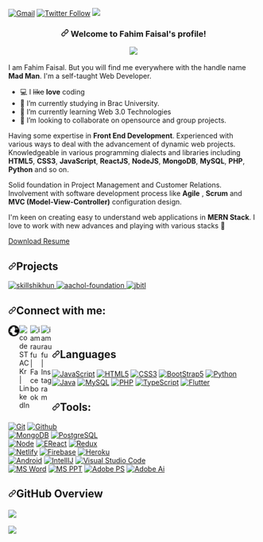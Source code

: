 <p dir="auto"><a href="mailto:eftykharrahman@gmail.com"><img src="https://camo.githubusercontent.com/e31e88a64ddd9f4d196153f4c5b24177d0f83a94595b5a9eb2886a43e2685fb7/68747470733a2f2f696d672e736869656c64732e696f2f62616467652f2532302d53656e642532304d61696c2d626c61636b3f636f6c6f723d313431373141266c6162656c436f6c6f723d656635333530266c6f676f3d676d61696c266c6f676f436f6c6f723d666666666666" alt="Gmail" data-canonical-src="https://img.shields.io/badge/%20-Send%20Mail-black?color=14171A&amp;labelColor=ef5350&amp;logo=gmail&amp;logoColor=ffffff" style="max-width: 100%;"></a>
<a href="https://twitter.com/iamraufu" rel="nofollow"><img src="https://camo.githubusercontent.com/5eeb61c73a8391daf44cb615063192589f755861216f3062228797f80ca253d6/68747470733a2f2f696d672e736869656c64732e696f2f747769747465722f666f6c6c6f772f3130303f6c6162656c3d466f6c6c6f77657273267374796c653d736f6369616c" alt="Twitter Follow" data-canonical-src="https://img.shields.io/twitter/follow/100?label=Followers&amp;style=social" style="max-width: 100%;"></a>
<a target="_blank" rel="noopener noreferrer" href="https://camo.githubusercontent.com/c09cf00b47a9b8eb07fbdb7dd0e8df75adaffb59b6371439d5b8bf498b3c5245/68747470733a2f2f6b6f6d617265762e636f6d2f67687076632f3f757365726e616d653d69616d7261756675"><img src="https://camo.githubusercontent.com/c09cf00b47a9b8eb07fbdb7dd0e8df75adaffb59b6371439d5b8bf498b3c5245/68747470733a2f2f6b6f6d617265762e636f6d2f67687076632f3f757365726e616d653d69616d7261756675" data-canonical-src="https://komarev.com/ghpvc/?username=iamraufu" style="max-width: 100%;"></a></p>



<h3 align="center" dir="auto"><a id="user-content---welcome-to-eftykhar-rahmans-profile--" class="anchor" aria-hidden="true" href="#--welcome-to-eftykhar-rahmans-profile--"><svg class="octicon octicon-link" viewBox="0 0 16 16" version="1.1" width="16" height="16" aria-hidden="true"><path fill-rule="evenodd" d="M7.775 3.275a.75.75 0 001.06 1.06l1.25-1.25a2 2 0 112.83 2.83l-2.5 2.5a2 2 0 01-2.83 0 .75.75 0 00-1.06 1.06 3.5 3.5 0 004.95 0l2.5-2.5a3.5 3.5 0 00-4.95-4.95l-1.25 1.25zm-4.69 9.64a2 2 0 010-2.83l2.5-2.5a2 2 0 012.83 0 .75.75 0 001.06-1.06 3.5 3.5 0 00-4.95 0l-2.5 2.5a3.5 3.5 0 004.95 4.95l1.25-1.25a.75.75 0 00-1.06-1.06l-1.25 1.25a2 2 0 01-2.83 0z"></path></svg></a>
  Welcome to Fahim Faisal's profile!
  <animated-image data-catalyst=""><a target="_blank" rel="noopener noreferrer" href="https://camo.githubusercontent.com/e8e7b06ecf583bc040eb60e44eb5b8e0ecc5421320a92929ce21522dbc34c891/68747470733a2f2f6d656469612e67697068792e636f6d2f6d656469612f6876524a434c467a6361737252346961377a2f67697068792e676966" data-target="animated-image.originalLink" hidden=""><img src="https://camo.githubusercontent.com/e8e7b06ecf583bc040eb60e44eb5b8e0ecc5421320a92929ce21522dbc34c891/68747470733a2f2f6d656469612e67697068792e636f6d2f6d656469612f6876524a434c467a6361737252346961377a2f67697068792e676966" width="28" data-canonical-src="https://media.giphy.com/media/hvRJCLFzcasrR4ia7z/giphy.gif" style="max-width: 100%;" data-target="animated-image.originalImage" hidden=""></a>
      <span class="AnimatedImagePlayer" data-target="animated-image.player">
        <a data-target="animated-image.replacedLink" class="AnimatedImagePlayer-images" href="https://camo.githubusercontent.com/e8e7b06ecf583bc040eb60e44eb5b8e0ecc5421320a92929ce21522dbc34c891/68747470733a2f2f6d656469612e67697068792e636f6d2f6d656469612f6876524a434c467a6361737252346961377a2f67697068792e676966" target="_blank">
          

</h3>
<p align="center" dir="auto">
  <a target="_blank" rel="noopener noreferrer" href="https://camo.githubusercontent.com/946f27d27e0c5605346e6f5a4db85c5cebd736183f16512197163129ca15aae4/68747470733a2f2f726561646d652d747970696e672d7376672e6865726f6b756170702e636f6d3f63656e7465723d747275652677696474683d333830266c696e65733d46756c6c2b537461636b2b5765622b446576656c6f7065723b53656c662b7461756768742b554925324655582b44657369676e65723b352532422b79656172732b6f662b636f64696e672b657870657269656e63653b416c776179732b6c6561726e696e672b6e65772b7468696e6773"><img src="https://camo.githubusercontent.com/946f27d27e0c5605346e6f5a4db85c5cebd736183f16512197163129ca15aae4/68747470733a2f2f726561646d652d747970696e672d7376672e6865726f6b756170702e636f6d3f63656e7465723d747275652677696474683d333830266c696e65733d46756c6c2b537461636b2b5765622b446576656c6f7065723b53656c662b7461756768742b554925324655582b44657369676e65723b352532422b79656172732b6f662b636f64696e672b657870657269656e63653b416c776179732b6c6561726e696e672b6e65772b7468696e6773" data-canonical-src="https://readme-typing-svg.herokuapp.com?center=true&amp;width=380&amp;lines=Full+Stack+Web+Developer;Self+taught+UI%2FUX+Designer;5%2B+years+of+coding+experience;Always+learning+new+things" style="max-width: 100%;"></a>
</p>
<p dir="auto">I am Fahim Faisal. But you will find me everywhere with the handle name <strong>Mad Man</strong>. I'm a self-taught Web Developer.</p>
<ul dir="auto">
<li><g-emoji class="g-emoji" alias="computer" fallback-src="https://github.githubassets.com/images/icons/emoji/unicode/1f4bb.png">💻</g-emoji> I <del>like</del> <strong>love</strong> coding</li>
<li><g-emoji class="g-emoji" alias="telescope" fallback-src="https://github.githubassets.com/images/icons/emoji/unicode/1f52d.png">🔭</g-emoji> I’m currently studying in Brac University.</li>
<li><g-emoji class="g-emoji" alias="seedling" fallback-src="https://github.githubassets.com/images/icons/emoji/unicode/1f331.png">🌱</g-emoji> I’m currently learning  Web 3.0 Technologies</li>
<li><g-emoji class="g-emoji" alias="dancers" fallback-src="https://github.githubassets.com/images/icons/emoji/unicode/1f46f.png">👯</g-emoji> I’m looking to collaborate on opensource and group projects.</li>
</ul>



<p dir="auto">Having some expertise in <strong>Front End Development</strong>. Experienced with various ways to deal with the advancement of dynamic web projects. Knowledgeable in various programming dialects and libraries including <strong>HTML5</strong>, <strong>CSS3</strong>, <strong>JavaScript</strong>, <strong>ReactJS</strong>, <strong>NodeJS</strong>, <strong>MongoDB</strong>, <strong>MySQL</strong>, <strong>PHP</strong>, <strong>Python</strong> and so on.</p>
<p dir="auto">Solid foundation in Project Management and Customer Relations. Involvement with software development process like <strong>Agile</strong> , <strong>Scrum</strong> and <strong>MVC (Model-View-Controller)</strong> configuration design.</p>
<p dir="auto">I'm keen on creating easy to understand web applications in <strong>MERN Stack</strong>. I love to work with new advances and playing with various stacks <g-emoji class="g-emoji" alias="robot" fallback-src="https://github.githubassets.com/images/icons/emoji/unicode/1f916.png">🤖</g-emoji></p>

<p dir="auto"><a href="https://github.com/iamraufu/iamraufu/raw/main/Assets/Resume%20of%20Eftykhar%20Rahman.pdf">Download Resume</a></p>
<h2 dir="auto"><a id="user-content-projects" class="anchor" aria-hidden="true" href="#projects"><svg class="octicon octicon-link" viewBox="0 0 16 16" version="1.1" width="16" height="16" aria-hidden="true"><path fill-rule="evenodd" d="M7.775 3.275a.75.75 0 001.06 1.06l1.25-1.25a2 2 0 112.83 2.83l-2.5 2.5a2 2 0 01-2.83 0 .75.75 0 00-1.06 1.06 3.5 3.5 0 004.95 0l2.5-2.5a3.5 3.5 0 00-4.95-4.95l-1.25 1.25zm-4.69 9.64a2 2 0 010-2.83l2.5-2.5a2 2 0 012.83 0 .75.75 0 001.06-1.06 3.5 3.5 0 00-4.95 0l-2.5 2.5a3.5 3.5 0 004.95 4.95l1.25-1.25a.75.75 0 00-1.06-1.06l-1.25 1.25a2 2 0 01-2.83 0z"></path></svg></a>Projects</h2>
<p align="left" dir="auto">
  <a href="https://github.com/fahimoni/skillshikhun">
    <img width="275" src="https://camo.githubusercontent.com/f6984a5e8488342392e6152826d228deadf0cfa2f574d7c8185d606b51f9762f/68747470733a2f2f64656e766572636f646572312d6769746875622d726561646d652d73746174732e76657263656c2e6170702f6170692f70696e3f757365726e616d653d69616d7261756675267265706f3d736b696c6c7368696b68756e267468656d653d72656163742662675f636f6c6f723d30443131313726686964655f626f726465723d74727565" alt="skillshikhun" data-canonical-src="https://denvercoder1-github-readme-stats.vercel.app/api/pin?username=iamraufu&amp;repo=skillshikhun&amp;theme=react&amp;bg_color=0D1117&amp;hide_border=true" style="max-width: 100%;">
  </a>
  <a href="https://github.com/fahimoni/aachol-foundation">
    <img width="275" src="https://camo.githubusercontent.com/d7e227e02fbcfd8856b1bcf9c8fff8b03a8646e379f28ad6bc024183fe3c8497/68747470733a2f2f64656e766572636f646572312d6769746875622d726561646d652d73746174732e76657263656c2e6170702f6170692f70696e3f757365726e616d653d69616d7261756675267265706f3d616163686f6c2d666f756e646174696f6e267468656d653d72656163742662675f636f6c6f723d30443131313726686964655f626f726465723d74727565" alt="aachol-foundation" data-canonical-src="https://denvercoder1-github-readme-stats.vercel.app/api/pin?username=iamraufu&amp;repo=aachol-foundation&amp;theme=react&amp;bg_color=0D1117&amp;hide_border=true" style="max-width: 100%;">
  </a>
  <a href="https://github.com/fahimoni/jbitl">
    <img width="275" src="https://camo.githubusercontent.com/789384e401ccbc8cdb6be45b156724c51d53778d333faadc6c2d144e03b44c92/68747470733a2f2f64656e766572636f646572312d6769746875622d726561646d652d73746174732e76657263656c2e6170702f6170692f70696e3f757365726e616d653d69616d7261756675267265706f3d6a6269746c267468656d653d72656163742662675f636f6c6f723d30443131313726686964655f626f726465723d74727565" alt="jbitl" data-canonical-src="https://denvercoder1-github-readme-stats.vercel.app/api/pin?username=iamraufu&amp;repo=jbitl&amp;theme=react&amp;bg_color=0D1117&amp;hide_border=true" style="max-width: 100%;"></a>

 
</p>
<h2 dir="auto"><a id="user-content-connect-with-me" class="anchor" aria-hidden="true" href="#connect-with-me"><svg class="octicon octicon-link" viewBox="0 0 16 16" version="1.1" width="16" height="16" aria-hidden="true"><path fill-rule="evenodd" d="M7.775 3.275a.75.75 0 001.06 1.06l1.25-1.25a2 2 0 112.83 2.83l-2.5 2.5a2 2 0 01-2.83 0 .75.75 0 00-1.06 1.06 3.5 3.5 0 004.95 0l2.5-2.5a3.5 3.5 0 00-4.95-4.95l-1.25 1.25zm-4.69 9.64a2 2 0 010-2.83l2.5-2.5a2 2 0 012.83 0 .75.75 0 001.06-1.06 3.5 3.5 0 00-4.95 0l-2.5 2.5a3.5 3.5 0 004.95 4.95l1.25-1.25a.75.75 0 00-1.06-1.06l-1.25 1.25a2 2 0 01-2.83 0z"></path></svg></a>Connect with me:</h2>
<p dir="auto"><a href="https://fahimoni.github.io/" rel="nofollow"><img align="left" alt="iamraufu" width="22px" src="https://raw.githubusercontent.com/iconic/open-iconic/master/svg/globe.svg" style="max-width: 100%;"></a>
<a href="https://linkedin.com/in/s-m-fahim-faisal-53136a1a6/" rel="nofollow"><img align="left" alt="codeSTACKr | LinkedIn" width="22px" src="https://camo.githubusercontent.com/d659d2bac00c01b42bffbae84bdc121e828b8fecd5b4949ffa2575f5d9e4a371/68747470733a2f2f63646e2e6a7364656c6976722e6e65742f6e706d2f73696d706c652d69636f6e734076332f69636f6e732f6c696e6b6564696e2e737667" data-canonical-src="https://cdn.jsdelivr.net/npm/simple-icons@v3/icons/linkedin.svg" style="max-width: 100%;"></a>
<a href="https://www.facebook.com/fahim.rzs/" rel="nofollow"><img align="left" alt="iamraufu | Facebook" width="22px" src="https://camo.githubusercontent.com/013ab4b8c0a14af1d626b6106c10a4ca83129f9b89d063db25612dcb88740bc5/68747470733a2f2f63646e2e6a7364656c6976722e6e65742f6e706d2f73696d706c652d69636f6e734076332f69636f6e732f66616365626f6f6b2e737667" data-canonical-src="https://cdn.jsdelivr.net/npm/simple-icons@v3/icons/facebook.svg" style="max-width: 100%;"></a>
<a href="https://instagram.com/fahimfaiisal" rel="nofollow"><img align="left" alt="iamraufu | Instagram" width="22px" src="https://camo.githubusercontent.com/c80f9763ed06d4ab9fbcc1a74b8b74cd95e4c7f82d3f1f70233994f236a0faeb/68747470733a2f2f63646e2e6a7364656c6976722e6e65742f6e706d2f73696d706c652d69636f6e734076332f69636f6e732f696e7374616772616d2e737667" data-canonical-src="https://cdn.jsdelivr.net/npm/simple-icons@v3/icons/instagram.svg" style="max-width: 100%;"></a>

<br> 
<h2 dir="auto"><a id="user-content-languages" class="anchor" aria-hidden="true" href="#languages"><svg class="octicon octicon-link" viewBox="0 0 16 16" version="1.1" width="16" height="16" aria-hidden="true"><path fill-rule="evenodd" d="M7.775 3.275a.75.75 0 001.06 1.06l1.25-1.25a2 2 0 112.83 2.83l-2.5 2.5a2 2 0 01-2.83 0 .75.75 0 00-1.06 1.06 3.5 3.5 0 004.95 0l2.5-2.5a3.5 3.5 0 00-4.95-4.95l-1.25 1.25zm-4.69 9.64a2 2 0 010-2.83l2.5-2.5a2 2 0 012.83 0 .75.75 0 001.06-1.06 3.5 3.5 0 00-4.95 0l-2.5 2.5a3.5 3.5 0 004.95 4.95l1.25-1.25a.75.75 0 00-1.06-1.06l-1.25 1.25a2 2 0 01-2.83 0z"></path></svg></a>Languages</h2>

<p dir="auto"><a target="_blank" rel="noopener noreferrer" href="https://camo.githubusercontent.com/ddbeaac0298ab7864fff9ed11ff78cc48623e4ff75b6ba770ceeb80fb2aa9685/68747470733a2f2f696d672e736869656c64732e696f2f62616467652f2d4a6176615363726970742d3030303030303f7374796c653d666c6174266c6f676f3d6a617661736372697074"><img src="https://camo.githubusercontent.com/ddbeaac0298ab7864fff9ed11ff78cc48623e4ff75b6ba770ceeb80fb2aa9685/68747470733a2f2f696d672e736869656c64732e696f2f62616467652f2d4a6176615363726970742d3030303030303f7374796c653d666c6174266c6f676f3d6a617661736372697074" alt="JavaScript" data-canonical-src="https://img.shields.io/badge/-JavaScript-000000?style=flat&amp;logo=javascript" style="max-width: 100%;"></a>
<a target="_blank" rel="noopener noreferrer" href="https://camo.githubusercontent.com/3fd58db04ae96181db91ff9cee08bca4ca6db9db8dd38f2063f26781eaeb67e4/68747470733a2f2f696d672e736869656c64732e696f2f62616467652f2d48544d4c352d3030303030303f7374796c653d666c6174266c6f676f3d68746d6c35"><img src="https://camo.githubusercontent.com/3fd58db04ae96181db91ff9cee08bca4ca6db9db8dd38f2063f26781eaeb67e4/68747470733a2f2f696d672e736869656c64732e696f2f62616467652f2d48544d4c352d3030303030303f7374796c653d666c6174266c6f676f3d68746d6c35" alt="HTML5" data-canonical-src="https://img.shields.io/badge/-HTML5-000000?style=flat&amp;logo=html5" style="max-width: 100%;"></a>
<a target="_blank" rel="noopener noreferrer" href="https://camo.githubusercontent.com/d0f99bbd9558ebe134fe3c8366c2b19c4d417eb0e279c513a2118156795614ee/68747470733a2f2f696d672e736869656c64732e696f2f62616467652f2d4353532d3030303030303f7374796c653d666c6174266c6f676f3d63737333"><img src="https://camo.githubusercontent.com/d0f99bbd9558ebe134fe3c8366c2b19c4d417eb0e279c513a2118156795614ee/68747470733a2f2f696d672e736869656c64732e696f2f62616467652f2d4353532d3030303030303f7374796c653d666c6174266c6f676f3d63737333" alt="CSS3" data-canonical-src="https://img.shields.io/badge/-CSS-000000?style=flat&amp;logo=css3" style="max-width: 100%;"></a>
<a target="_blank" rel="noopener noreferrer" href="https://camo.githubusercontent.com/c57e673b54459c88d489c466be0c842f640d7c0b9075b74639af66f388b03c7c/68747470733a2f2f696d672e736869656c64732e696f2f62616467652f2d426f6f7453747261702d3030303030303f7374796c653d666c6174266c6f676f3d626f6f747374726170"><img src="https://camo.githubusercontent.com/c57e673b54459c88d489c466be0c842f640d7c0b9075b74639af66f388b03c7c/68747470733a2f2f696d672e736869656c64732e696f2f62616467652f2d426f6f7453747261702d3030303030303f7374796c653d666c6174266c6f676f3d626f6f747374726170" alt="BootStrap5" data-canonical-src="https://img.shields.io/badge/-BootStrap-000000?style=flat&amp;logo=bootstrap" style="max-width: 100%;"></a>
<a target="_blank" rel="noopener noreferrer" href="https://camo.githubusercontent.com/2445258f402b6814c82108aee108719d366b80c0126868e74696d563acb04488/68747470733a2f2f696d672e736869656c64732e696f2f62616467652f2d507974686f6e2d3030303030303f7374796c653d666c6174266c6f676f3d707974686f6e"><img src="https://camo.githubusercontent.com/2445258f402b6814c82108aee108719d366b80c0126868e74696d563acb04488/68747470733a2f2f696d672e736869656c64732e696f2f62616467652f2d507974686f6e2d3030303030303f7374796c653d666c6174266c6f676f3d707974686f6e" alt="Python" data-canonical-src="https://img.shields.io/badge/-Python-000000?style=flat&amp;logo=python" style="max-width: 100%;"></a>
<a target="_blank" rel="noopener noreferrer" href="https://camo.githubusercontent.com/56e9967aa7a49c14446154e0289669733504a6810437567e51fabab24eaacb13/68747470733a2f2f696d672e736869656c64732e696f2f62616467652f2d4a6176612d3030303030303f7374796c653d666c6174266c6f676f3d6a617661"><img src="https://camo.githubusercontent.com/56e9967aa7a49c14446154e0289669733504a6810437567e51fabab24eaacb13/68747470733a2f2f696d672e736869656c64732e696f2f62616467652f2d4a6176612d3030303030303f7374796c653d666c6174266c6f676f3d6a617661" alt="Java" data-canonical-src="https://img.shields.io/badge/-Java-000000?style=flat&amp;logo=java" style="max-width: 100%;"></a>
<a target="_blank" rel="noopener noreferrer" href="https://camo.githubusercontent.com/a7d9a9aa68586f0cf2270cf67ce7578a70b49eb7e433ff6c79b4faf4ee1e3efc/68747470733a2f2f696d672e736869656c64732e696f2f62616467652f2d4d7953514c2d3030303030303f7374796c653d666c6174266c6f676f3d6d7973716c"><img src="https://camo.githubusercontent.com/a7d9a9aa68586f0cf2270cf67ce7578a70b49eb7e433ff6c79b4faf4ee1e3efc/68747470733a2f2f696d672e736869656c64732e696f2f62616467652f2d4d7953514c2d3030303030303f7374796c653d666c6174266c6f676f3d6d7973716c" alt="MySQL" data-canonical-src="https://img.shields.io/badge/-MySQL-000000?style=flat&amp;logo=mysql" style="max-width: 100%;"></a>
<a target="_blank" rel="noopener noreferrer" href="https://camo.githubusercontent.com/8ad569ab8b94379adc7d961a49c102451299c64d6929b0587a553db5e55d9888/68747470733a2f2f696d672e736869656c64732e696f2f62616467652f2d5048502d3030303030303f7374796c653d666c6174266c6f676f3d706870"><img src="https://camo.githubusercontent.com/8ad569ab8b94379adc7d961a49c102451299c64d6929b0587a553db5e55d9888/68747470733a2f2f696d672e736869656c64732e696f2f62616467652f2d5048502d3030303030303f7374796c653d666c6174266c6f676f3d706870" alt="PHP" data-canonical-src="https://img.shields.io/badge/-PHP-000000?style=flat&amp;logo=php" style="max-width: 100%;"></a>
<a target="_blank" rel="noopener noreferrer" href="https://camo.githubusercontent.com/e558e6bbb42a26cff82adc321b07018cc7d587cd38103f1edbf96fb69a518127/68747470733a2f2f696d672e736869656c64732e696f2f62616467652f2d547970655363726970742d3030303030303f7374796c653d666c6174266c6f676f3d74797065736372697074"><img src="https://camo.githubusercontent.com/e558e6bbb42a26cff82adc321b07018cc7d587cd38103f1edbf96fb69a518127/68747470733a2f2f696d672e736869656c64732e696f2f62616467652f2d547970655363726970742d3030303030303f7374796c653d666c6174266c6f676f3d74797065736372697074" alt="TypeScript" data-canonical-src="https://img.shields.io/badge/-TypeScript-000000?style=flat&amp;logo=typescript" style="max-width: 100%;"></a>
<a target="_blank" rel="noopener noreferrer" href="https://camo.githubusercontent.com/05babd07d0e9b64d818509779cc54d58e1bd1a30bb113ae5ca26db4ea930fc6c/68747470733a2f2f696d672e736869656c64732e696f2f62616467652f2d466c75747465722d3030303030353f7374796c653d666c6174266c6f676f3d666c7574746572"><img src="https://camo.githubusercontent.com/05babd07d0e9b64d818509779cc54d58e1bd1a30bb113ae5ca26db4ea930fc6c/68747470733a2f2f696d672e736869656c64732e696f2f62616467652f2d466c75747465722d3030303030353f7374796c653d666c6174266c6f676f3d666c7574746572" alt="Flutter" data-canonical-src="https://img.shields.io/badge/-Flutter-000005?style=flat&amp;logo=flutter" style="max-width: 100%;"></a></p>

<h2 dir="auto"><a id="user-content-tools" class="anchor" aria-hidden="true" href="#tools"><svg class="octicon octicon-link" viewBox="0 0 16 16" version="1.1" width="16" height="16" aria-hidden="true"><path fill-rule="evenodd" d="M7.775 3.275a.75.75 0 001.06 1.06l1.25-1.25a2 2 0 112.83 2.83l-2.5 2.5a2 2 0 01-2.83 0 .75.75 0 00-1.06 1.06 3.5 3.5 0 004.95 0l2.5-2.5a3.5 3.5 0 00-4.95-4.95l-1.25 1.25zm-4.69 9.64a2 2 0 010-2.83l2.5-2.5a2 2 0 012.83 0 .75.75 0 001.06-1.06 3.5 3.5 0 00-4.95 0l-2.5 2.5a3.5 3.5 0 004.95 4.95l1.25-1.25a.75.75 0 00-1.06-1.06l-1.25 1.25a2 2 0 01-2.83 0z"></path></svg></a>Tools:</h2>
<p dir="auto"><a target="_blank" rel="noopener noreferrer" href="https://camo.githubusercontent.com/9b5010f392ef8820a75a31055ba047cc38cc24167a6c2189dc522bdd4061c8d3/68747470733a2f2f696d672e736869656c64732e696f2f62616467652f2d4769742d3030303030303f7374796c653d666c6174266c6f676f3d676974"><img src="https://camo.githubusercontent.com/9b5010f392ef8820a75a31055ba047cc38cc24167a6c2189dc522bdd4061c8d3/68747470733a2f2f696d672e736869656c64732e696f2f62616467652f2d4769742d3030303030303f7374796c653d666c6174266c6f676f3d676974" alt="Git" data-canonical-src="https://img.shields.io/badge/-Git-000000?style=flat&amp;logo=git" style="max-width: 100%;"></a>
<a target="_blank" rel="noopener noreferrer" href="https://camo.githubusercontent.com/3d618439cc578c74e056e940bc32f833ade151e9c81962bf891ce46b0af4212e/68747470733a2f2f696d672e736869656c64732e696f2f62616467652f2d4769746875622d3030303030303f7374796c653d666c6174266c6f676f3d676974687562"><img src="https://camo.githubusercontent.com/3d618439cc578c74e056e940bc32f833ade151e9c81962bf891ce46b0af4212e/68747470733a2f2f696d672e736869656c64732e696f2f62616467652f2d4769746875622d3030303030303f7374796c653d666c6174266c6f676f3d676974687562" alt="Github" data-canonical-src="https://img.shields.io/badge/-Github-000000?style=flat&amp;logo=github" style="max-width: 100%;"></a> <br>
<a target="_blank" rel="noopener noreferrer" href="https://camo.githubusercontent.com/161fa3b07b105949932b4d6c514fe53d14af01107b4ab8706a6273732d8c903b/68747470733a2f2f696d672e736869656c64732e696f2f62616467652f2d4d6f6e676f44422d3030303030303f7374796c653d666c6174266c6f676f3d6d6f6e676f6462"><img src="https://camo.githubusercontent.com/161fa3b07b105949932b4d6c514fe53d14af01107b4ab8706a6273732d8c903b/68747470733a2f2f696d672e736869656c64732e696f2f62616467652f2d4d6f6e676f44422d3030303030303f7374796c653d666c6174266c6f676f3d6d6f6e676f6462" alt="MongoDB" data-canonical-src="https://img.shields.io/badge/-MongoDB-000000?style=flat&amp;logo=mongodb" style="max-width: 100%;"></a>
<a target="_blank" rel="noopener noreferrer" href="https://camo.githubusercontent.com/c8c321819e2a103b3eeb6ea4259c6007e30b7910adcdbf849ca604a75832aef1/68747470733a2f2f696d672e736869656c64732e696f2f62616467652f2d506f737467726553514c2d3030303030303f7374796c653d666c6174266c6f676f3d706f737467726573716c"><img src="https://camo.githubusercontent.com/c8c321819e2a103b3eeb6ea4259c6007e30b7910adcdbf849ca604a75832aef1/68747470733a2f2f696d672e736869656c64732e696f2f62616467652f2d506f737467726553514c2d3030303030303f7374796c653d666c6174266c6f676f3d706f737467726573716c" alt="PostgreSQL" data-canonical-src="https://img.shields.io/badge/-PostgreSQL-000000?style=flat&amp;logo=postgresql" style="max-width: 100%;"></a> <br>
<a target="_blank" rel="noopener noreferrer" href="https://camo.githubusercontent.com/b9ce143809b5496e5b69dfea41808841fca7e856282a48106c923c069a671ca4/68747470733a2f2f696d672e736869656c64732e696f2f62616467652f2d4e6f64652d3030303030303f7374796c653d666c6174266c6f676f3d6e6f64652e6a73"><img src="https://camo.githubusercontent.com/b9ce143809b5496e5b69dfea41808841fca7e856282a48106c923c069a671ca4/68747470733a2f2f696d672e736869656c64732e696f2f62616467652f2d4e6f64652d3030303030303f7374796c653d666c6174266c6f676f3d6e6f64652e6a73" alt="Node" data-canonical-src="https://img.shields.io/badge/-Node-000000?style=flat&amp;logo=node.js" style="max-width: 100%;"></a>
<a target="_blank" rel="noopener noreferrer" href="https://camo.githubusercontent.com/468cf30dc02e95236be519dddcfb2cf79ca827461c0e4c015c4feae7b459d59e/68747470733a2f2f696d672e736869656c64732e696f2f62616467652f2d52656163742d3030303030303f7374796c653d666c6174266c6f676f3d7265616374"><img src="https://camo.githubusercontent.com/468cf30dc02e95236be519dddcfb2cf79ca827461c0e4c015c4feae7b459d59e/68747470733a2f2f696d672e736869656c64732e696f2f62616467652f2d52656163742d3030303030303f7374796c653d666c6174266c6f676f3d7265616374" alt="EReact" data-canonical-src="https://img.shields.io/badge/-React-000000?style=flat&amp;logo=react" style="max-width: 100%;"></a>
<a target="_blank" rel="noopener noreferrer" href="https://camo.githubusercontent.com/f218b812e2fe727865931b70e37ccc7666b267d41c7e1fb4262f4b9658f1b775/68747470733a2f2f696d672e736869656c64732e696f2f62616467652f2d52656475782d3030303030303f7374796c653d666c6174266c6f676f3d7265647578"><img src="https://camo.githubusercontent.com/f218b812e2fe727865931b70e37ccc7666b267d41c7e1fb4262f4b9658f1b775/68747470733a2f2f696d672e736869656c64732e696f2f62616467652f2d52656475782d3030303030303f7374796c653d666c6174266c6f676f3d7265647578" alt="Redux" data-canonical-src="https://img.shields.io/badge/-Redux-000000?style=flat&amp;logo=redux" style="max-width: 100%;"></a> <br>
<a target="_blank" rel="noopener noreferrer" href="https://camo.githubusercontent.com/3b4804fd6d4815970ea023f7e464e4d7fcddc1c6f00c0c1b82e7343c26132836/68747470733a2f2f696d672e736869656c64732e696f2f62616467652f2d4e65746c6966792d3030303030303f7374796c653d666c6174266c6f676f3d6e65746c696679"><img src="https://camo.githubusercontent.com/3b4804fd6d4815970ea023f7e464e4d7fcddc1c6f00c0c1b82e7343c26132836/68747470733a2f2f696d672e736869656c64732e696f2f62616467652f2d4e65746c6966792d3030303030303f7374796c653d666c6174266c6f676f3d6e65746c696679" alt="Netlify" data-canonical-src="https://img.shields.io/badge/-Netlify-000000?style=flat&amp;logo=netlify" style="max-width: 100%;"></a>
<a target="_blank" rel="noopener noreferrer" href="https://camo.githubusercontent.com/b29873deb66548834f428398aa9ff48d624e637c6332b53cb84ff3ebd81091bf/68747470733a2f2f696d672e736869656c64732e696f2f62616467652f2d46697265626173652d3030303030303f7374796c653d666c6174266c6f676f3d6669726562617365"><img src="https://camo.githubusercontent.com/b29873deb66548834f428398aa9ff48d624e637c6332b53cb84ff3ebd81091bf/68747470733a2f2f696d672e736869656c64732e696f2f62616467652f2d46697265626173652d3030303030303f7374796c653d666c6174266c6f676f3d6669726562617365" alt="Firebase" data-canonical-src="https://img.shields.io/badge/-Firebase-000000?style=flat&amp;logo=firebase" style="max-width: 100%;"></a>
<a target="_blank" rel="noopener noreferrer" href="https://camo.githubusercontent.com/8ddc40dcf2793c7b109d131c13acfd831e58418667fc9486e601b97e7951fba9/68747470733a2f2f696d672e736869656c64732e696f2f62616467652f2d4865726f6b752d3030303030303f7374796c653d666c6174266c6f676f3d6865726f6b75"><img src="https://camo.githubusercontent.com/8ddc40dcf2793c7b109d131c13acfd831e58418667fc9486e601b97e7951fba9/68747470733a2f2f696d672e736869656c64732e696f2f62616467652f2d4865726f6b752d3030303030303f7374796c653d666c6174266c6f676f3d6865726f6b75" alt="Heroku" data-canonical-src="https://img.shields.io/badge/-Heroku-000000?style=flat&amp;logo=heroku" style="max-width: 100%;"></a> <br>
<a target="_blank" rel="noopener noreferrer" href="https://camo.githubusercontent.com/119fb20c6a76dea0208fc9e74171a58fde30fd62c8c65eabb775ac535a4904ba/68747470733a2f2f696d672e736869656c64732e696f2f62616467652f2d416e64726f69642d3030303030303f7374796c653d666c6174266c6f676f3d616e64726f6964"><img src="https://camo.githubusercontent.com/119fb20c6a76dea0208fc9e74171a58fde30fd62c8c65eabb775ac535a4904ba/68747470733a2f2f696d672e736869656c64732e696f2f62616467652f2d416e64726f69642d3030303030303f7374796c653d666c6174266c6f676f3d616e64726f6964" alt="Android" data-canonical-src="https://img.shields.io/badge/-Android-000000?style=flat&amp;logo=android" style="max-width: 100%;"></a>
<a target="_blank" rel="noopener noreferrer" href="https://camo.githubusercontent.com/6cd1bcf887e86be0deb70d37c02bf8799792cbefed12ed7e45ac9ddaa7ec392b/68747470733a2f2f696d672e736869656c64732e696f2f62616467652f2d496e74656c6c494a253230494445412d3030303030303f7374796c653d666c6174266c6f676f3d696e74656c6c696a25323069646561"><img src="https://camo.githubusercontent.com/6cd1bcf887e86be0deb70d37c02bf8799792cbefed12ed7e45ac9ddaa7ec392b/68747470733a2f2f696d672e736869656c64732e696f2f62616467652f2d496e74656c6c494a253230494445412d3030303030303f7374796c653d666c6174266c6f676f3d696e74656c6c696a25323069646561" alt="IntellIJ" data-canonical-src="https://img.shields.io/badge/-IntellIJ%20IDEA-000000?style=flat&amp;logo=intellij%20idea" style="max-width: 100%;"></a>
<a target="_blank" rel="noopener noreferrer" href="https://camo.githubusercontent.com/77c2dc46eda3d92934d7706b0930747a03274bcd5e21a5b702dd00d85e438580/68747470733a2f2f696d672e736869656c64732e696f2f62616467652f2d56697375616c25323053747564696f253230436f64652d3030303030353f7374796c653d666c6174266c6f676f3d76697375616c25323073747564696f253230636f6465"><img src="https://camo.githubusercontent.com/77c2dc46eda3d92934d7706b0930747a03274bcd5e21a5b702dd00d85e438580/68747470733a2f2f696d672e736869656c64732e696f2f62616467652f2d56697375616c25323053747564696f253230436f64652d3030303030353f7374796c653d666c6174266c6f676f3d76697375616c25323073747564696f253230636f6465" alt="Visual Studio Code" data-canonical-src="https://img.shields.io/badge/-Visual%20Studio%20Code-000005?style=flat&amp;logo=visual%20studio%20code" style="max-width: 100%;"></a><br>
<a target="_blank" rel="noopener noreferrer" href="https://camo.githubusercontent.com/087f262004f735b17a927a681c12ad8b7a82b4f463f6d64392b1ae934c2bad11/68747470733a2f2f696d672e736869656c64732e696f2f62616467652f2d4d53253230576f72642d3030303030303f7374796c653d666c6174266c6f676f3d6d6963726f736f6674253230776f7264"><img src="https://camo.githubusercontent.com/087f262004f735b17a927a681c12ad8b7a82b4f463f6d64392b1ae934c2bad11/68747470733a2f2f696d672e736869656c64732e696f2f62616467652f2d4d53253230576f72642d3030303030303f7374796c653d666c6174266c6f676f3d6d6963726f736f6674253230776f7264" alt="MS Word" data-canonical-src="https://img.shields.io/badge/-MS%20Word-000000?style=flat&amp;logo=microsoft%20word" style="max-width: 100%;"></a>
<a target="_blank" rel="noopener noreferrer" href="https://camo.githubusercontent.com/974e582fc50958a9e31b8be02ba510e554d80ee7796e0488358000ac8c30ccf7/68747470733a2f2f696d672e736869656c64732e696f2f62616467652f2d4d53253230506f776572706f696e742d3030303030303f7374796c653d666c6174266c6f676f3d6d6963726f736f6674253230706f776572706f696e74"><img src="https://camo.githubusercontent.com/974e582fc50958a9e31b8be02ba510e554d80ee7796e0488358000ac8c30ccf7/68747470733a2f2f696d672e736869656c64732e696f2f62616467652f2d4d53253230506f776572706f696e742d3030303030303f7374796c653d666c6174266c6f676f3d6d6963726f736f6674253230706f776572706f696e74" alt="MS PPT" data-canonical-src="https://img.shields.io/badge/-MS%20Powerpoint-000000?style=flat&amp;logo=microsoft%20powerpoint" style="max-width: 100%;"></a>
<a target="_blank" rel="noopener noreferrer" href="https://camo.githubusercontent.com/f4fd5ecda4df559658e492eb665226e5ed8c86370468cd83bd337fa095189414/68747470733a2f2f696d672e736869656c64732e696f2f62616467652f2d41646f626525323050686f746f73686f702d3030303030303f7374796c653d666c6174266c6f676f3d61646f626525323070686f746f73686f70"><img src="https://camo.githubusercontent.com/f4fd5ecda4df559658e492eb665226e5ed8c86370468cd83bd337fa095189414/68747470733a2f2f696d672e736869656c64732e696f2f62616467652f2d41646f626525323050686f746f73686f702d3030303030303f7374796c653d666c6174266c6f676f3d61646f626525323070686f746f73686f70" alt="Adobe PS" data-canonical-src="https://img.shields.io/badge/-Adobe%20Photoshop-000000?style=flat&amp;logo=adobe%20photoshop" style="max-width: 100%;"></a>
<a target="_blank" rel="noopener noreferrer" href="https://camo.githubusercontent.com/1a935978b5f5f644d0523d7d51d6ed5ccb57625070b8ef73ebc22fa636fcd699/68747470733a2f2f696d672e736869656c64732e696f2f62616467652f2d41646f6265253230496c6c7573747261746f722d3030303030303f7374796c653d666c6174266c6f676f3d61646f6265253230696c6c7573747261746f72"><img src="https://camo.githubusercontent.com/1a935978b5f5f644d0523d7d51d6ed5ccb57625070b8ef73ebc22fa636fcd699/68747470733a2f2f696d672e736869656c64732e696f2f62616467652f2d41646f6265253230496c6c7573747261746f722d3030303030303f7374796c653d666c6174266c6f676f3d61646f6265253230696c6c7573747261746f72" alt="Adobe Ai" data-canonical-src="https://img.shields.io/badge/-Adobe%20Illustrator-000000?style=flat&amp;logo=adobe%20illustrator" style="max-width: 100%;"></a></p>
<h2 dir="auto"><a id="user-content-github-overview" class="anchor" aria-hidden="true" href="#github-overview"><svg class="octicon octicon-link" viewBox="0 0 16 16" version="1.1" width="16" height="16" aria-hidden="true"><path fill-rule="evenodd" d="M7.775 3.275a.75.75 0 001.06 1.06l1.25-1.25a2 2 0 112.83 2.83l-2.5 2.5a2 2 0 01-2.83 0 .75.75 0 00-1.06 1.06 3.5 3.5 0 004.95 0l2.5-2.5a3.5 3.5 0 00-4.95-4.95l-1.25 1.25zm-4.69 9.64a2 2 0 010-2.83l2.5-2.5a2 2 0 012.83 0 .75.75 0 001.06-1.06 3.5 3.5 0 00-4.95 0l-2.5 2.5a3.5 3.5 0 004.95 4.95l1.25-1.25a.75.75 0 00-1.06-1.06l-1.25 1.25a2 2 0 01-2.83 0z"></path></svg></a>GitHub Overview</h2>
<p align="left" dir="auto">
 <a href="https://github.com/iamraufu"><img align="center" src="https://camo.githubusercontent.com/09b7c49d0d30dfbfcd18ea2d246ad13147d2be21dc1367e5c37ab0a826514a1f/68747470733a2f2f6769746875622d726561646d652d73747265616b2d73746174732e6865726f6b756170702e636f6d2f3f757365723d69616d7261756675267468656d653d6461726b" data-canonical-src="https://github-readme-streak-stats.herokuapp.com/?user=iamraufu&amp;theme=dark" style="max-width: 100%;"></a>
</p>
<p align="left" dir="auto">
  <a href="https://github.com/iamraufu"> <img align="center" src="https://camo.githubusercontent.com/35a78011bfc8ad263a22387b30a9b5a6fa862ebe37e832f534928b3b66c96bec/68747470733a2f2f6769746875622d726561646d652d73746174732e616e7572616768617a7261312e76657263656c2e6170702f6170692f746f702d6c616e67732f3f757365726e616d653d69616d7261756675266c61796f75743d636f6d70616374267468656d653d7261646963616c" data-canonical-src="https://github-readme-stats.anuraghazra1.vercel.app/api/top-langs/?username=iamraufu&amp;layout=compact&amp;theme=radical" style="max-width: 100%;">
</a>
</p>

